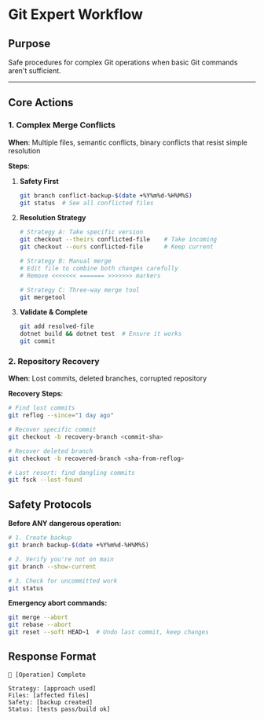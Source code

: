 # Git Expert Workflow

## Purpose
Safe procedures for complex Git operations when basic Git commands aren't sufficient.

---

## Core Actions

### 1. Complex Merge Conflicts

**When**: Multiple files, semantic conflicts, binary conflicts that resist simple resolution

**Steps**:
1. **Safety First**
   ```bash
   git branch conflict-backup-$(date +%Y%m%d-%H%M%S)
   git status  # See all conflicted files
   ```

2. **Resolution Strategy**
   ```bash
   # Strategy A: Take specific version
   git checkout --theirs conflicted-file    # Take incoming
   git checkout --ours conflicted-file      # Keep current
   
   # Strategy B: Manual merge
   # Edit file to combine both changes carefully
   # Remove <<<<<<< ======= >>>>>>> markers
   
   # Strategy C: Three-way merge tool
   git mergetool
   ```

3. **Validate & Complete**
   ```bash
   git add resolved-file
   dotnet build && dotnet test  # Ensure it works
   git commit
   ```

### 2. Repository Recovery

**When**: Lost commits, deleted branches, corrupted repository

**Recovery Steps**:
```bash
# Find lost commits
git reflog --since="1 day ago"

# Recover specific commit
git checkout -b recovery-branch <commit-sha>

# Recover deleted branch
git checkout -b recovered-branch <sha-from-reflog>

# Last resort: find dangling commits
git fsck --lost-found
```

## Safety Protocols

**Before ANY dangerous operation:**
```bash
# 1. Create backup
git branch backup-$(date +%Y%m%d-%H%M%S)

# 2. Verify you're not on main
git branch --show-current

# 3. Check for uncommitted work
git status
```

**Emergency abort commands:**
```bash
git merge --abort
git rebase --abort
git reset --soft HEAD~1  # Undo last commit, keep changes
```

## Response Format

```
🔧 [Operation] Complete

Strategy: [approach used]
Files: [affected files]
Safety: [backup created]
Status: [tests pass/build ok]
```